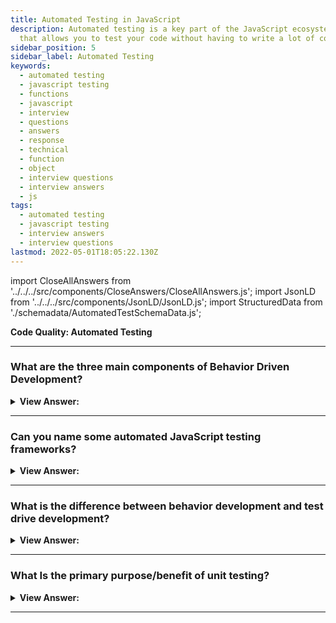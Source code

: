 ```yaml
---
title: Automated Testing in JavaScript
description: Automated testing is a key part of the JavaScript ecosystem. It is a process
  that allows you to test your code without having to write a lot of code.
sidebar_position: 5
sidebar_label: Automated Testing
keywords:
  - automated testing
  - javascript testing
  - functions
  - javascript
  - interview
  - questions
  - answers
  - response
  - technical
  - function
  - object
  - interview questions
  - interview answers
  - js
tags:
  - automated testing
  - javascript testing
  - interview answers
  - interview questions
lastmod: 2022-05-01T18:05:22.130Z
---
```


import CloseAllAnswers from '../../../src/components/CloseAnswers/CloseAllAnswers.js';
import JsonLD from '../../../src/components/JsonLD/JsonLD.js';
import StructuredData from './schemadata/AutomatedTestSchemaData.js';

<JsonLD data={StructuredData} />

<head>
  <title>Automated Testing in JavaScript | Frontend Interview</title>
</head>

**Code Quality: Automated Testing**

<CloseAllAnswers />

---

### What are the three main components of Behavior Driven Development?

<details>
  <summary>
    <strong>View Answer:</strong>
  </summary>
  <div>
    <div>
      <strong>Interview Response:</strong> The three main components of behavior-driven development include testing, documentation, and clear
      examples.
    </div>
  </div>
</details>

---

### Can you name some automated JavaScript testing frameworks?

<details>
  <summary>
    <strong>View Answer:</strong>
  </summary>
  <div>
    <div>
      <strong>Interview Response:</strong> There are several automated testing frameworks that we can use in JavaScript development, including Unit.js, QUnit, Jasmine, Karma, Mocha, Jest, and AVA.<br/><br/>
      <strong>The following is a collection of JavaScript Unit Testing Frameworks and Tools:</strong><br/><br/>
      <ul>
        <li><strong>Unit.js</strong> is a Javascript assertion library that runs on Node.js and the browser. It is compatible with any test runner and unit testing framework, including Mocha, Jasmine, Karma, protractor (E2E test framework for Angular applications), QUnit, etc.</li>
        <li><strong>QUnit</strong> is a user-friendly and robust JavaScript testing framework. It was created for the jQuery project and has since expanded into a dependency of many current JavaScript libraries and apps, including the Ember.js ecosystem's default testing framework.</li>
        <li><strong>Jasmine</strong> is a behavior-driven programming framework that allows you to unit test JavaScript. It can test both synchronous and asynchronous JavaScript code. It does not require DOM and has a simple syntax that we can use to write any test.</li>
        <li><strong>Karma's</strong> primary purpose is to provide developers with a productive testing environment. The environment is one in which they do not have to set up a plethora of setups but rather one in which developers can write code and receive a quick response from their tests.</li>
        <li><strong>Mocha</strong> is a functional JavaScript test framework that runs on Node.js and browsers to make asynchronous testing easy and enjoyable. Mocha tests run serially, allowing for comprehensive and accurate reporting while mapping uncaught exceptions to the appropriate test cases.</li>
        <li><strong>Jest</strong> delivers a zero-configuration testing experience for developers. There is no need for any additional setup configuration or libraries, and it is also easy to learn for most developers. Jest is part of the Facebook open-source project group.</li>
        <li><strong>AVA</strong> is a Node.js test runner with a straightforward API, thorough error output, support for future language features, and process isolation that allows you to create with confidence.</li>
      </ul>
    </div>
  </div>
</details>

---

### What is the difference between behavior development and test drive development?

<details>
  <summary>
    <strong>View Answer:</strong>
  </summary>
  <div>
    <div>
      <strong>Interview Response:</strong> Behavior Driven Development (BDD) aims to evaluate an application’s behavior from the end user’s perspective. In contrast, Test Driven Development (TDD) focuses on testing smaller parts of functionality in isolation.
    </div>
  </div>
</details>

---

### What Is the primary purpose/benefit of unit testing?

<details>
  <summary>
    <strong>View Answer:</strong>
  </summary>
  <div>
    <div>
      <strong>Interview Response:</strong> With good unit tests, developers may refactor without worry, and that is, they can maintain and extend the application considerably more quickly. Because the bulk of an application's cost is in maintenance and extension, assisting in reducing such expenses can considerably influence an application's total cost of ownership (TCO).
    </div>
  </div>
</details>

---
